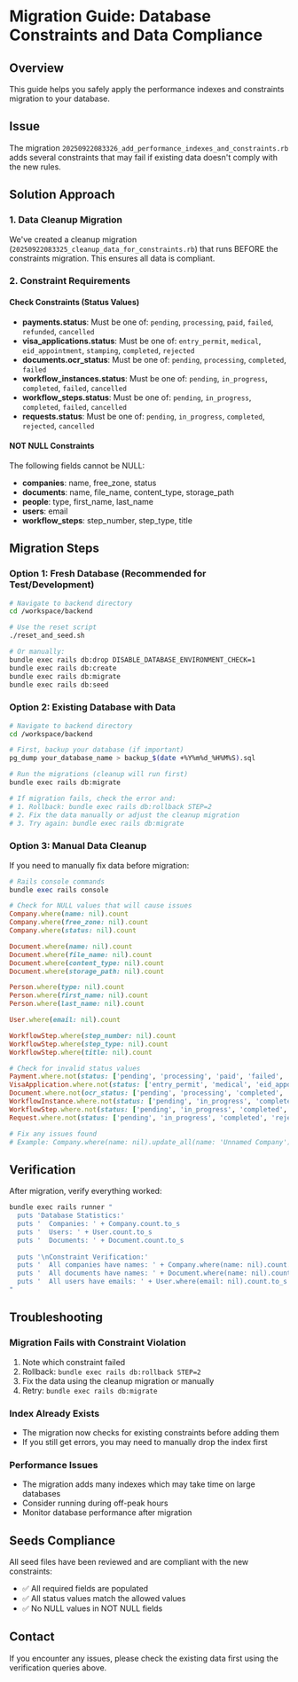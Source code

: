 # Migration Guide: Database Constraints and Data Compliance

## Overview
This guide helps you safely apply the performance indexes and constraints migration to your database.

## Issue
The migration `20250922083326_add_performance_indexes_and_constraints.rb` adds several constraints that may fail if existing data doesn't comply with the new rules.

## Solution Approach

### 1. Data Cleanup Migration
We've created a cleanup migration (`20250922083325_cleanup_data_for_constraints.rb`) that runs BEFORE the constraints migration. This ensures all data is compliant.

### 2. Constraint Requirements

#### Check Constraints (Status Values)
- **payments.status**: Must be one of: `pending`, `processing`, `paid`, `failed`, `refunded`, `cancelled`
- **visa_applications.status**: Must be one of: `entry_permit`, `medical`, `eid_appointment`, `stamping`, `completed`, `rejected`
- **documents.ocr_status**: Must be one of: `pending`, `processing`, `completed`, `failed`
- **workflow_instances.status**: Must be one of: `pending`, `in_progress`, `completed`, `failed`, `cancelled`
- **workflow_steps.status**: Must be one of: `pending`, `in_progress`, `completed`, `failed`, `cancelled`
- **requests.status**: Must be one of: `pending`, `in_progress`, `completed`, `rejected`, `cancelled`

#### NOT NULL Constraints
The following fields cannot be NULL:
- **companies**: name, free_zone, status
- **documents**: name, file_name, content_type, storage_path
- **people**: type, first_name, last_name
- **users**: email
- **workflow_steps**: step_number, step_type, title

## Migration Steps

### Option 1: Fresh Database (Recommended for Test/Development)

```bash
# Navigate to backend directory
cd /workspace/backend

# Use the reset script
./reset_and_seed.sh

# Or manually:
bundle exec rails db:drop DISABLE_DATABASE_ENVIRONMENT_CHECK=1
bundle exec rails db:create
bundle exec rails db:migrate
bundle exec rails db:seed
```

### Option 2: Existing Database with Data

```bash
# Navigate to backend directory
cd /workspace/backend

# First, backup your database (if important)
pg_dump your_database_name > backup_$(date +%Y%m%d_%H%M%S).sql

# Run the migrations (cleanup will run first)
bundle exec rails db:migrate

# If migration fails, check the error and:
# 1. Rollback: bundle exec rails db:rollback STEP=2
# 2. Fix the data manually or adjust the cleanup migration
# 3. Try again: bundle exec rails db:migrate
```

### Option 3: Manual Data Cleanup

If you need to manually fix data before migration:

```ruby
# Rails console commands
bundle exec rails console

# Check for NULL values that will cause issues
Company.where(name: nil).count
Company.where(free_zone: nil).count
Company.where(status: nil).count

Document.where(name: nil).count
Document.where(file_name: nil).count
Document.where(content_type: nil).count
Document.where(storage_path: nil).count

Person.where(type: nil).count
Person.where(first_name: nil).count
Person.where(last_name: nil).count

User.where(email: nil).count

WorkflowStep.where(step_number: nil).count
WorkflowStep.where(step_type: nil).count
WorkflowStep.where(title: nil).count

# Check for invalid status values
Payment.where.not(status: ['pending', 'processing', 'paid', 'failed', 'refunded', 'cancelled']).count
VisaApplication.where.not(status: ['entry_permit', 'medical', 'eid_appointment', 'stamping', 'completed', 'rejected']).count
Document.where.not(ocr_status: ['pending', 'processing', 'completed', 'failed']).count
WorkflowInstance.where.not(status: ['pending', 'in_progress', 'completed', 'failed', 'cancelled']).count
WorkflowStep.where.not(status: ['pending', 'in_progress', 'completed', 'failed', 'cancelled']).count
Request.where.not(status: ['pending', 'in_progress', 'completed', 'rejected', 'cancelled']).count

# Fix any issues found
# Example: Company.where(name: nil).update_all(name: 'Unnamed Company')
```

## Verification

After migration, verify everything worked:

```bash
bundle exec rails runner "
  puts 'Database Statistics:'
  puts '  Companies: ' + Company.count.to_s
  puts '  Users: ' + User.count.to_s
  puts '  Documents: ' + Document.count.to_s
  
  puts '\nConstraint Verification:'
  puts '  All companies have names: ' + Company.where(name: nil).count.to_s + ' nulls'
  puts '  All documents have names: ' + Document.where(name: nil).count.to_s + ' nulls'
  puts '  All users have emails: ' + User.where(email: nil).count.to_s + ' nulls'
"
```

## Troubleshooting

### Migration Fails with Constraint Violation
1. Note which constraint failed
2. Rollback: `bundle exec rails db:rollback STEP=2`
3. Fix the data using the cleanup migration or manually
4. Retry: `bundle exec rails db:migrate`

### Index Already Exists
- The migration now checks for existing constraints before adding them
- If you still get errors, you may need to manually drop the index first

### Performance Issues
- The migration adds many indexes which may take time on large databases
- Consider running during off-peak hours
- Monitor database performance after migration

## Seeds Compliance
All seed files have been reviewed and are compliant with the new constraints:
- ✅ All required fields are populated
- ✅ All status values match the allowed values
- ✅ No NULL values in NOT NULL fields

## Contact
If you encounter any issues, please check the existing data first using the verification queries above.